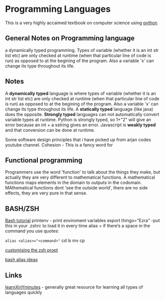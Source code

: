 # Programming Languages

This is a very highly accaimed textbook on computer science using [python](https://iran-lms.com/images/images/Books/PDF/Python-Programming_-An-Introduction-to-Computer-Science-Franklin-Beedle--Associates-2016---John-M.-Zelle.pdf)

## General Notes on Programming language
a dynamically typed programming. Types of variable (whether it is an int str list etc) are only checked at runtime (when that particular line of code is run) as opposed to at the begining of the program. Also a variable 'x' can change its type throughout its life.
## Notes
A **dynamically typed** language is where types of variable (whether it is an int str list etc) are only checked at runtime (when that particular line of code is run) as opposed to at the begining of the program. Also a variable 'x' can change its type throughout its life.
A **statically typed** language (like java) does the opposite.
**Strongly typed** languages can not automatically convert variable types at runtime. Python is strongly typed, so 1+"2" will give an error because an int + a sstring gives an error. Javascript is **weakly typed** and that conversion can be done at runtime.

Some software design principles that i have picked up from arjan codes youtube channel.
Cohesion - This is a fancy word for 

## Functional programming
Programmers use the word 'function' to talk about the things they make, but actually they are very different to mathematical functions. A mathematical functions maps elements in the domain to outputs in the codomain. MAthematical functions dont 'see the outside world', there are no side effects, they are very pure in that sense.

## BASH/ZSH

[Bash tutorial](https://flaviocopes.com/bash/)
printenv - print enviroment variables
export thingo="Ezra" -put this in your .zshrc to load it in every time
alias <alias>=<command>
if there’s a space in the command you use quotes:

```alias <alias>="<command>"```
cd
ls 
mv
cp

[customising the zsh propt](https://scriptingosx.com/2019/07/moving-to-zsh-06-customizing-the-zsh-prompt/)

[bash alias ideas](https://opensource.com/article/19/7/bash-aliases)

## Links

[learnXinYminutes](https://learnxinyminutes.com/) - generally great resource for learning all types of languages quickly




